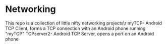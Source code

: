 # Networking
This repo is a collection of little nifty networking projects\r
myTCP- Android TCP Client, forms a TCP connection with an Android phone running "myTCP"
TCPserver2- Android TCP Server, opens a port on an Android phone   
